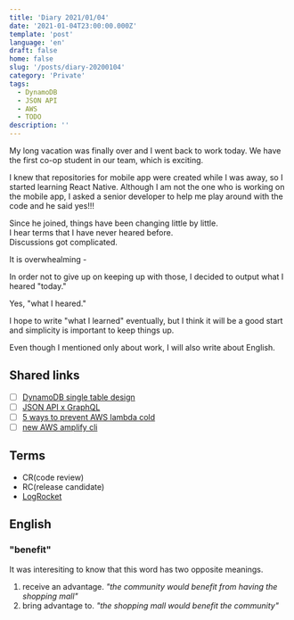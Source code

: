 ```yaml
---
title: 'Diary 2021/01/04'
date: '2021-01-04T23:00:00.000Z'
template: 'post'
language: 'en'
draft: false
home: false
slug: '/posts/diary-20200104'
category: 'Private'
tags:
  - DynamoDB
  - JSON API
  - AWS
  - TODO
description: ''
---
```


My long vacation was finally over and I went back to work today.
We have the first co-op student in our team, which is exciting.

I knew that repositories for mobile app were created while I was away, so I started learning React Native. Although I am not the one who is working on the mobile app, I asked a senior developer to help me play around with the code and he said yes!!!

Since he joined, things have been changing little by little.<br/>
I hear terms that I have never heared before.<br/>
Discussions got complicated.<br/>

It is overwhealming -

In order not to give up on keeping up with those, I decided to output what I heared "today."

Yes, "what I heared."

I hope to write "what I learned" eventually, but I think it will be a good start and simplicity is important to keep things up.

Even though I mentioned only about work, I will also write about English.

## Shared links

- [ ] [DynamoDB single table design](https://www.rwilinski.me/blog/dynamodb-single-table-design-lessons/)<br/>
- [ ] [JSON API x GraphQL](https://github.com/holidayextras/jsonapi-server)<br/>
- [ ] [5 ways to prevent AWS lambda cold](https://aithority.com/it-and-devops/cloud/5-ways-to-prevent-aws-lambda-cold-starts/)<br/>
- [ ] [new AWS amplify cli](https://medium.com/@dabit3/introducing-the-new-aws-amplify-cli-toolchain-238157905c00)<br/>

## Terms

- CR(code review)
- RC(release candidate)
- [LogRocket](https://logrocket.com/)

## English

### "benefit"

It was interesiting to know that this word has two opposite meanings.

1. receive an advantage.
   <i>"the community would benefit from having the shopping mall"</i>
2. bring advantage to.
   <i>"the shopping mall would benefit the community"</i>
